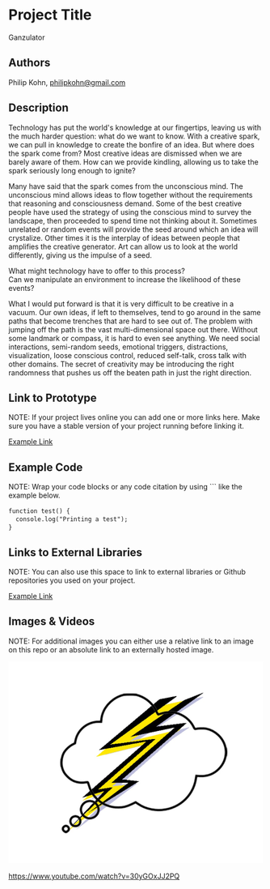 # Project Title
Ganzulator

## Authors
Philip Kohn, philipkohn@gmail.com

## Description
Technology has put the world's knowledge at our fingertips, leaving us with the much harder question:
what do we want to know.  With a creative spark, we can pull in knowledge to create the bonfire of an idea.  But where does the spark come from?  Most creative ideas are dismissed when we are barely aware of them.  How can we provide kindling, allowing us to take the spark seriously long enough to ignite?

Many have said that the spark comes from the unconscious mind.  The unconscious mind allows ideas to flow together without the requirements that reasoning and consciousness demand.  Some of the best creative people have used the strategy of using the conscious mind to survey the landscape, then proceeded
to spend time not thinking about it.  Sometimes unrelated or random events will provide the seed around which an idea will crystalize.  Other times it is the interplay of ideas between people that amplifies the creative generator.  Art can allow us to look at the world differently, giving us the impulse of a seed.

What might technology have to offer to this process?  
Can we manipulate an environment to increase the likelihood of these events?

What I would put forward is that it is very difficult to be creative in a vacuum.  Our own ideas, if left to themselves, tend to go around in the same paths that become trenches that are hard to see out of.  The problem with jumping off the path is the vast multi-dimensional space out there.  Without some landmark or compass, it is hard to even see anything.  We need social interactions, semi-random seeds, emotional triggers, distractions, visualization, loose conscious control, reduced self-talk, cross talk with other domains.  The secret of creativity may be introducing the right randomness that pushes us off the beaten path in just the right direction.


## Link to Prototype
NOTE: If your project lives online you can add one or more links here. Make sure you have a stable version of your project running before linking it.

[Example Link](http://www.google.com "Example Link")

## Example Code
NOTE: Wrap your code blocks or any code citation by using ``` like the example below.
```
function test() {
  console.log("Printing a test");
}
```
## Links to External Libraries
 NOTE: You can also use this space to link to external libraries or Github repositories you used on your project.

[Example Link](http://www.google.com "Example Link")

## Images & Videos
NOTE: For additional images you can either use a relative link to an image on this repo or an absolute link to an externally hosted image.

![Example Image](project_images/cover.jpg?raw=true "Example Image")

https://www.youtube.com/watch?v=30yGOxJJ2PQ
